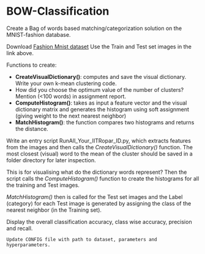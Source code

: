 # BOW-Classification

Create a Bag of words based matching/categorization solution on the MNIST-fashion database.
 
Download [Fashion Mnist dataset](https://github.com/zalandoresearch/fashion-mnist/blob/master/README.md)
Use the Train and Test set images in the link above.

Functions to create:
- **CreateVisualDictionary()**: computes and save the visual dictionary. Write your own k-mean clustering code.
- How did you choose the optimum value of the number of clusters? Mention (<100 words) in assignment report.
- **ComputeHistogram()**: takes as input a feature vector and the visual dictionary matrix and generates the histogram using soft assignment (giving weight to the next nearest neighbor)
- **MatchHistogram()**: the function compares two histograms and returns the distance.

Write an entry script RunAll_Your_IITRopar_ID.py, which extracts features from the images and then calls the *CreateVisualDictionary()* function. The most closest (visual) word to the mean of the cluster should be saved in a folder directory for later inspection.

This is for visualising what do the dictionary words represent? Then the script calls the *ComputeHistogram()* function to create the histograms for all the training and Test images. 

*MatchHistogram()* then is called for the Test set images and the Label (category) for each Test image is generated by assigning the class of the nearest neighbor (in the Training set).
 
Display the overall classification accuracy, class wise accuracy, precision and recall.

`Update CONFIG file with path to dataset, parameters and hyperparameters.`
